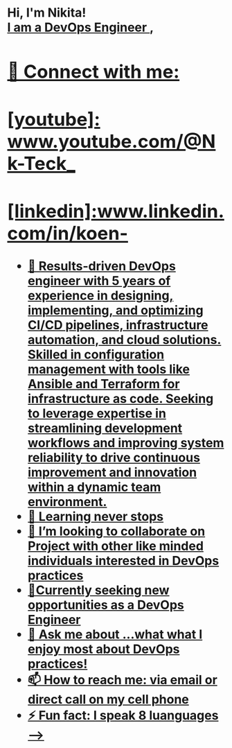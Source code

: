 <h1>Hi, I'm Nikita! <br/><a href=> I am a DevOps Engineer </a>, <a href=/</a>




<h2> 🤳 Connect with me:</h2>

<h2>[youtube]: www.youtube.com/@Nk-Teck_</h2>
<h2>[linkedin]:www.linkedin.com/in/koen-</h2>






- 🔭 Results-driven DevOps engineer with 5 years of experience in designing, implementing, and optimizing CI/CD pipelines, infrastructure automation, and cloud solutions. Skilled in configuration management with tools like Ansible and Terraform for infrastructure as code. Seeking to leverage expertise in streamlining development workflows and improving system reliability to drive continuous improvement and innovation within a dynamic team environment.
- 🌱  Learning never stops
- 👯 I’m looking to collaborate on Project with other like minded individuals interested in DevOps practices
- 🤔Currently seeking new opportunities as a DevOps Engineer
- 💬 Ask me about ...what what I enjoy most about DevOps practices!
- 📫 How to reach me: via email or direct call on my cell phone
- ⚡ Fun fact: I speak 8 luanguages
-->
